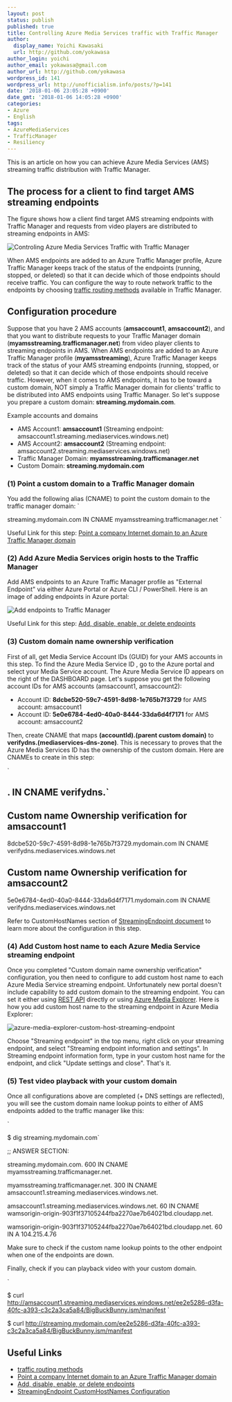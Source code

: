 ```yaml
---
layout: post
status: publish
published: true
title: Controlling Azure Media Services traffic with Traffic Manager
author:
  display_name: Yoichi Kawasaki
  url: http://github.com/yokawasa
author_login: yoichi
author_email: yokawasa@gmail.com
author_url: http://github.com/yokawasa
wordpress_id: 141
wordpress_url: http://unofficialism.info/posts/?p=141
date: '2018-01-06 23:05:28 +0900'
date_gmt: '2018-01-06 14:05:28 +0900'
categories:
- Azure
- English
tags:
- AzureMediaServices
- TrafficManager
- Resiliency
---
```


This is an article on how you can achieve Azure Media Services (AMS) streaming traffic distribution with Traffic Manager.

## The process for a client to find target AMS streaming endpoints

The figure shows how a client find target AMS streaming endpoints with Traffic Manager and requests from video players are distributed to streaming endpoints in AMS:

![Controling Azure Media Services Traffic with Traffic Manager](https://farm5.staticflickr.com/4645/25663550048_4f106e0f5e_c.jpg)

When AMS endpoints are added to an Azure Traffic Manager profile, Azure Traffic Manager keeps track of the status of the endpoints (running, stopped, or deleted) so that it can decide which of those endpoints should receive traffic. You can configure the way to route network traffic to the endpoints by choosing [traffic routing methods](https://docs.microsoft.com/en-us/azure/traffic-manager/traffic-manager-routing-methods) available in Traffic Manager.

## Configuration procedure

Suppose that you have 2 AMS accounts (**amsaccount1**, **amsaccount2**), and that you want to distribute requests to your Traffic Manager domain (**myamsstreaming.trafficmanager.net**) from video player clients to streaming endpoints in AMS. When AMS endpoints are added to an Azure Traffic Manager profile (**myamsstreaming**), Azure Traffic Manager keeps track of the status of your AMS streaming endpoints (running, stopped, or deleted) so that it can decide which of those endpoints should receive traffic. However, when it comes to AMS endpoints, it has to be toward a custom domain, NOT simply a Traffic Manager domain for clients' traffic to be distributed into AMS endpoints using Traffic Manager. So let's suppose you prepare a custom domain: **streaming.mydomain.com**.

Example accounts and domains

- AMS Account1: **amsaccount1** (Streaming endpoint: amsaccount1.streaming.mediaservices.windows.net)
- AMS Account2: **amsaccount2** (Streaming endpoint: amsaccount2.streaming.mediaservices.windows.net)
- Traffic Manager Domain: **myamsstreaming.trafficmanager.net**
- Custom Domain: **streaming.mydomain.com**

### (1) Point a custom domain to a Traffic Manager domain

You add the following alias (CNAME) to point the custom domain to the traffic manager domain:
`

streaming.mydomain.com IN CNAME myamsstreaming.trafficmanager.net
`

Useful Link for this step: [Point a company Internet domain to an Azure Traffic Manager domain](https://docs.microsoft.com/azure/traffic-manager/traffic-manager-point-internet-domain)

### (2) Add Azure Media Services origin hosts to the Traffic Manager

Add AMS endpoints to an Azure Traffic Manager profile as "External Endpoint" via either Azure Portal or Azure CLI / PowerShell. Here is an image of adding endpoints in Azure portal: 

![Add endpoints to Traffic Manager](https://farm5.staticflickr.com/4637/38826321084_edb7bcdac6_c.jpg)

Useful Link for this step: [Add, disable, enable, or delete endpoints](https://docs.microsoft.com/azure/traffic-manager/traffic-manager-manage-endpoints)

### (3) Custom domain name ownership verification

First of all, get Media Service Account IDs (GUID) for your AMS accounts in this step. To find the Azure Media Service ID , go to the Azure portal and select your Media Service account. The Azure Media Service ID appears on the right of the DASHBOARD page. Let's suppose you get the following account IDs for AMS accounts (amsaccount1, amsaccount2):

- Account ID: **8dcbe520-59c7-4591-8d98-1e765b7f3729** for AMS account: amsaccount1
- Account ID: **5e0e6784-4ed0-40a0-8444-33da6d4f7171** for AMS account: amsaccount2

Then, create CNAME that maps **(accountId).(parent custom domain)** to **verifydns.(mediaservices-dns-zone)**. This is necessary to proves that the Azure Media Services ID has the ownership of the custom domain. Here are CNAMEs to create in this step:

`

## . IN CNAME verifydns.`

## Custom name Ownership verification for amsaccount1

8dcbe520-59c7-4591-8d98-1e765b7f3729.mydomain.com IN CNAME  verifydns.mediaservices.windows.net

## Custom name Ownership verification for amsaccount2

5e0e6784-4ed0-40a0-8444-33da6d4f7171.mydomain.com IN CNAME  verifydns.mediaservices.windows.net

Refer to CustomHostNames section of [StreamingEndpoint document](https://docs.microsoft.com/rest/api/media/operations/streamingendpoint) to learn more about the configuration in this step.

### (4) Add Custom host name to each Azure Media Service streaming endpoint

Once you completed "Custom domain name ownership verification" configuration, you then need to configure to add custom host name to each Azure Media Service streaming endpoint. Unfortunately new portal doesn't include capability to add custom domain to the streaming endpoint. You can set it either using [REST API](https://docs.microsoft.com/en-us/rest/api/media/operations/streamingendpoint) directly or using [Azure Media Explorer](https://github.com/Azure/Azure-Media-Services-Explorer). Here is how you add custom host name to the streaming endpoint in Azure Media Explorer:

![azure-media-explorer-custom-host-streaming-endpoint](https://farm5.staticflickr.com/4658/40310439831_0354721aa0_c.jpg)

Choose "Streaming endpoint" in the top menu, right click on your streaming endpoint, and select "Streaming endpoint information and settings". In Streaming endpoint information form, type in your custom host name for the endpoint, and click "Update settings and close". That's it.

### (5) Test video playback with your custom domain

Once all configurations above are completed (+ DNS settings are reflected), you will see the custom domain name lookup points to either of AMS endpoints added to the traffic manager like this:

`

$ dig streaming.mydomain.com`

;; ANSWER SECTION:

streaming.mydomain.com. 600 IN CNAME myamsstreaming.trafficmanager.net.

myamsstreaming.trafficmanager.net. 300 IN CNAME amsaccount1.streaming.mediaservices.windows.net.

amsaccount1.streaming.mediaservices.windows.net. 60 IN CNAME wamsorigin-origin-903f1f37105244fba2270ae7b64021bd.cloudapp.net.

wamsorigin-origin-903f1f37105244fba2270ae7b64021bd.cloudapp.net. 60 IN A 104.215.4.76

Make sure to check if the custom name lookup points to the other endpoint when one of the endpoints are down.

Finally, check if you can playback video with your custom domain. 

`

$ curl http://amsaccount1.streaming.mediaservices.windows.net/ee2e5286-d3fa-40fc-a393-c3c2a3ca5a84/BigBuckBunny.ism/manifest
`

$ curl http://streaming.mydomain.com/ee2e5286-d3fa-40fc-a393-c3c2a3ca5a84/BigBuckBunny.ism/manifest

## Useful Links

- [traffic routing methods](https://docs.microsoft.com/en-us/azure/traffic-manager/traffic-manager-routing-methods)
- [Point a company Internet domain to an Azure Traffic Manager domain](https://docs.microsoft.com/azure/traffic-manager/traffic-manager-point-internet-domain)
- [Add, disable, enable, or delete endpoints](https://docs.microsoft.com/azure/traffic-manager/traffic-manager-manage-endpoints)
- [StreamingEndpoint CustomHostNames Configuration](https://docs.microsoft.com/rest/api/media/operations/streamingendpoint)
